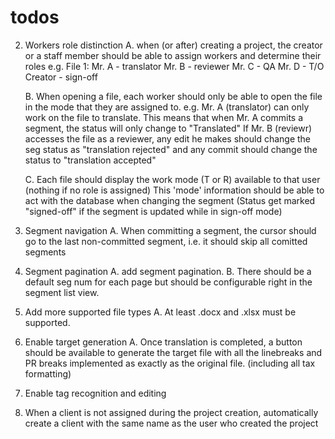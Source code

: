 # todos

<!-- 1. Add sentence break exclusions
    sentences should not break at the end of certain patterns
    e.g.
        Mr. Elder was walking down the street.

    When segmentized now:
        1. Mr.
        2. Elder was walking down the street.

    This should not happen. -->

2. Workers role distinction
    A. when (or after) creating a project, the creator or a staff member
        should be able to assign workers and determine their roles
        e.g.
            File 1: 
                Mr. A - translator
                Mr. B - reviewer
                Mr. C - QA
                Mr. D - T/O
                Creator - sign-off
    
    B. When opening a file, each worker should only be able to open the file
        in the mode that they are assigned to.
        e.g.
            Mr. A (translator) can only work on the file to translate.
            This means that when Mr. A commits a segment, the status will only
            change to "Translated"
            If Mr. B (reviewr) accesses the file as a reviewer, any edit he makes
            should change the seg status as "translation rejected" and
            any commit should change the status to "translation accepted"
    
    C. Each file should display the work mode (T or R) available to that user 
        (nothing if no role is assigned)
        This 'mode' information should be able to act with the database
        when changing the segment
            (Status get marked "signed-off" if the segment is updated while in sign-off mode)

3. Segment navigation
    A. When committing a segment, the cursor should go to the last non-committed
        segment, i.e. it should skip all comitted segments

4. Segment pagination
    A. add segment pagination.
    B. There should be a default seg num for each page but should be configurable
        right in the segment list view.

5. Add more supported file types
    A. At least .docx and .xlsx must be supported.

6. Enable target generation
    A. Once translation is completed, a button should be available to
        generate the target file with all the linebreaks and PR breaks
        implemented as exactly as the original file. (including all tax formatting)

7. Enable tag recognition and editing

8. When a client is not assigned during the project creation, automatically
    create a client with the same name as the user who created the project

<!-- 9. Return "No segment found" if the databsae doesn't have any segment object. -->

<!-- 10. Make a setting in Project model for tm_search minimum Levenshtein value (e.g. 0.8 or above) -->